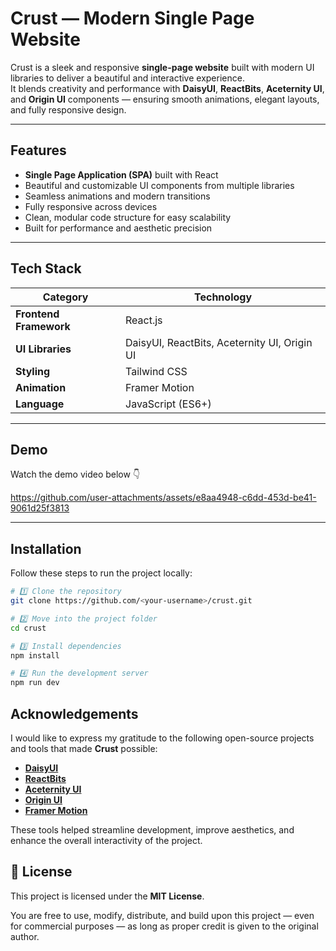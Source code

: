 #  Crust — Modern Single Page Website

Crust is a sleek and responsive **single-page website** built with modern UI libraries to deliver a beautiful and interactive experience.  
It blends creativity and performance with **DaisyUI**, **ReactBits**, **Aceternity UI**, and **Origin UI** components — ensuring smooth animations, elegant layouts, and fully responsive design.

---

##  Features

-  **Single Page Application (SPA)** built with React  
-  Beautiful and customizable UI components from multiple libraries  
-  Seamless animations and modern transitions  
-  Fully responsive across devices  
-  Clean, modular code structure for easy scalability  
-  Built for performance and aesthetic precision  

---

##  Tech Stack

| Category | Technology |
|-----------|-------------|
| **Frontend Framework** | React.js |
| **UI Libraries** | DaisyUI, ReactBits, Aceternity UI, Origin UI |
| **Styling** | Tailwind CSS |
| **Animation** | Framer Motion |
| **Language** | JavaScript (ES6+) |

---

##  Demo

Watch the demo video below 👇  

https://github.com/user-attachments/assets/e8aa4948-c6dd-453d-be41-9061d25f3813

---

##  Installation

Follow these steps to run the project locally:

```bash
# 1️⃣ Clone the repository
git clone https://github.com/<your-username>/crust.git

# 2️⃣ Move into the project folder
cd crust

# 3️⃣ Install dependencies
npm install

# 4️⃣ Run the development server
npm run dev
```
##  Acknowledgements

I would like to express my gratitude to the following open-source projects and tools that made **Crust** possible:

-  [**DaisyUI**](https://daisyui.com/) 
-  [**ReactBits**](https://reactbits.dev/) 
-  [**Aceternity UI**](https://ui.aceternity.com/)
-  [**Origin UI**](https://originui.com/)
-  [**Framer Motion**](https://www.framer.com/motion/) 

These tools helped streamline development, improve aesthetics, and enhance the overall interactivity of the project.


## 📜 License

This project is licensed under the **MIT License**.

You are free to use, modify, distribute, and build upon this project — even for commercial purposes — as long as proper credit is given to the original author.



